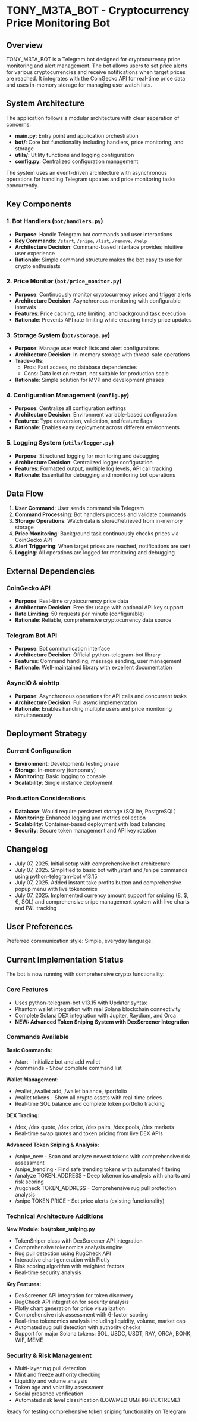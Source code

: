 # TONY_M3TA_BOT - Cryptocurrency Price Monitoring Bot

## Overview

TONY_M3TA_BOT is a Telegram bot designed for cryptocurrency price monitoring and alert management. The bot allows users to set price alerts for various cryptocurrencies and receive notifications when target prices are reached. It integrates with the CoinGecko API for real-time price data and uses in-memory storage for managing user watch lists.

## System Architecture

The application follows a modular architecture with clear separation of concerns:

- **main.py**: Entry point and application orchestration
- **bot/**: Core bot functionality including handlers, price monitoring, and storage
- **utils/**: Utility functions and logging configuration
- **config.py**: Centralized configuration management

The system uses an event-driven architecture with asynchronous operations for handling Telegram updates and price monitoring tasks concurrently.

## Key Components

### 1. Bot Handlers (`bot/handlers.py`)
- **Purpose**: Handle Telegram bot commands and user interactions
- **Key Commands**: `/start`, `/snipe`, `/list`, `/remove`, `/help`
- **Architecture Decision**: Command-based interface provides intuitive user experience
- **Rationale**: Simple command structure makes the bot easy to use for crypto enthusiasts

### 2. Price Monitor (`bot/price_monitor.py`)
- **Purpose**: Continuously monitor cryptocurrency prices and trigger alerts
- **Architecture Decision**: Asynchronous monitoring with configurable intervals
- **Features**: Price caching, rate limiting, and background task execution
- **Rationale**: Prevents API rate limiting while ensuring timely price updates

### 3. Storage System (`bot/storage.py`)
- **Purpose**: Manage user watch lists and alert configurations
- **Architecture Decision**: In-memory storage with thread-safe operations
- **Trade-offs**: 
  - Pros: Fast access, no database dependencies
  - Cons: Data lost on restart, not suitable for production scale
- **Rationale**: Simple solution for MVP and development phases

### 4. Configuration Management (`config.py`)
- **Purpose**: Centralize all configuration settings
- **Architecture Decision**: Environment variable-based configuration
- **Features**: Type conversion, validation, and feature flags
- **Rationale**: Enables easy deployment across different environments

### 5. Logging System (`utils/logger.py`)
- **Purpose**: Structured logging for monitoring and debugging
- **Architecture Decision**: Centralized logger configuration
- **Features**: Formatted output, multiple log levels, API call tracking
- **Rationale**: Essential for debugging and monitoring bot operations

## Data Flow

1. **User Command**: User sends command via Telegram
2. **Command Processing**: Bot handlers process and validate commands
3. **Storage Operations**: Watch data is stored/retrieved from in-memory storage
4. **Price Monitoring**: Background task continuously checks prices via CoinGecko API
5. **Alert Triggering**: When target prices are reached, notifications are sent
6. **Logging**: All operations are logged for monitoring and debugging

## External Dependencies

### CoinGecko API
- **Purpose**: Real-time cryptocurrency price data
- **Architecture Decision**: Free tier usage with optional API key support
- **Rate Limiting**: 50 requests per minute (configurable)
- **Rationale**: Reliable, comprehensive cryptocurrency data source

### Telegram Bot API
- **Purpose**: Bot communication interface
- **Architecture Decision**: Official python-telegram-bot library
- **Features**: Command handling, message sending, user management
- **Rationale**: Well-maintained library with excellent documentation

### AsyncIO & aiohttp
- **Purpose**: Asynchronous operations for API calls and concurrent tasks
- **Architecture Decision**: Full async implementation
- **Rationale**: Enables handling multiple users and price monitoring simultaneously

## Deployment Strategy

### Current Configuration
- **Environment**: Development/Testing phase
- **Storage**: In-memory (temporary)
- **Monitoring**: Basic logging to console
- **Scalability**: Single instance deployment

### Production Considerations
- **Database**: Would require persistent storage (SQLite, PostgreSQL)
- **Monitoring**: Enhanced logging and metrics collection
- **Scalability**: Container-based deployment with load balancing
- **Security**: Secure token management and API key rotation

## Changelog
- July 07, 2025. Initial setup with comprehensive bot architecture
- July 07, 2025. Simplified to basic bot with /start and /snipe commands using python-telegram-bot v13.15
- July 07, 2025. Added instant take profits button and comprehensive popup menu with live tokenomics
- July 07, 2025. Implemented currency amount support for sniping (£, $, €, SOL) and comprehensive snipe management system with live charts and P&L tracking

## User Preferences

Preferred communication style: Simple, everyday language.

## Current Implementation Status

The bot is now running with comprehensive crypto functionality:

### Core Features
- Uses python-telegram-bot v13.15 with Updater syntax
- Phantom wallet integration with real Solana blockchain connectivity
- Complete Solana DEX integration with Jupiter, Raydium, and Orca
- **NEW: Advanced Token Sniping System with DexScreener Integration**

### Commands Available
**Basic Commands:**
- /start - Initialize bot and add wallet
- /commands - Show complete command list

**Wallet Management:**
- /wallet, /wallet add, /wallet balance, /portfolio
- /wallet tokens - Show all crypto assets with real-time prices
- Real-time SOL balance and complete token portfolio tracking

**DEX Trading:**
- /dex, /dex quote, /dex price, /dex pairs, /dex pools, /dex markets
- Real-time swap quotes and token pricing from live DEX APIs

**Advanced Token Sniping & Analysis:**
- /snipe_new - Scan and analyze newest tokens with comprehensive risk assessment
- /snipe_trending - Find safe trending tokens with automated filtering
- /analyze TOKEN_ADDRESS - Deep tokenomics analysis with charts and risk scoring
- /rugcheck TOKEN_ADDRESS - Comprehensive rug pull protection analysis
- /snipe TOKEN PRICE - Set price alerts (existing functionality)

### Technical Architecture Additions

**New Module: bot/token_sniping.py**
- TokenSniper class with DexScreener API integration
- Comprehensive tokenomics analysis engine
- Rug pull detection using RugCheck API
- Interactive chart generation with Plotly
- Risk scoring algorithm with weighted factors
- Real-time security analysis

**Key Features:**
- DexScreener API integration for token discovery
- RugCheck API integration for security analysis
- Plotly chart generation for price visualization
- Comprehensive risk assessment with 6-factor scoring
- Real-time tokenomics analysis including liquidity, volume, market cap
- Automated rug pull detection with authority checks
- Support for major Solana tokens: SOL, USDC, USDT, RAY, ORCA, BONK, WIF, MEME

### Security & Risk Management
- Multi-layer rug pull detection
- Mint and freeze authority checking
- Liquidity and volume analysis
- Token age and volatility assessment
- Social presence verification
- Automated risk level classification (LOW/MEDIUM/HIGH/EXTREME)

Ready for testing comprehensive token sniping functionality on Telegram